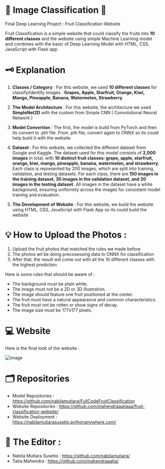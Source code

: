 # 🌟 Image Classification 🌟
Final Deep Learning Project : Fruit Classification Website

Fruit Classification is a simple website that could classify the fruits into **10 different classes** and the website using simple Machine Learning model and combines with the basic of Deep Learning Model with HTML, CSS, JavaScript with Flask app

# 🗝 Explanation

1. **Classes /  Category** : For this website, we used **10 different classes** for classify/identify images : **Grapes, Apple, Starfruit, Orange, Kiwi, Mango, Pineapple, Banana, Watermelon, Strawberry**

2. **The Model Architecture** : For this website, the architecture we used **SimpleNet2D** with the custom from Simple CNN ( Convolutional Neural Network )

3. **Model Convertion** : The first, the model is build from PyTorch and then its convert to .pth file. From .pth file, convert again to ONNX so its could help build it with the website

4. **Dataset** : For this website, we collected the different dataset from Google and Kaggle. The dataset used for this model consists of **2,000 images** in total, with **10 distinct fruit classes: grape, apple, starfruit, orange, kiwi, mango, pineapple, banana, watermelon, and strawberry.** Each class is represented by 200 images, which are split into training, validation, and testing datasets. For each class, there are **150 images in the training dataset, 30 images in the validation dataset, and 20 images in the testing dataset.** All images in the dataset have a white background, ensuring uniformity across the images for consistent model training and evaluation.

5. **The Development of Website** : For this website, we build the website using HTML, CSS, JavaScript with Flask App so its could build the website

# 💡 How to Upload the Photos :

1. Upload the fruit photos that matched the rules we made before
2. The photos wil be doing precosessing data to ONNX for classification
3. After that, the result will come out with all the 10 different classes with the highest prediction

Here is some rules that should be aware of : 
* The background must be plain white.
* The image must not be a 2D or 3D illustration.
* The image should feature one fruit positioned at the center.
* The fruit must have a natural appearance and common characteristics.
* The fruit must not be rotten or show signs of decay.
* The image size must be 177x177 pixels.

# 💻 Website 
Here is the final look of the website : 

![image](https://github.com/user-attachments/assets/7ab735b9-fa60-450d-827c-a13db7c4ca8f)

# 🗂 Repositories 
* Model Repositories : https://github.com/nabilamutiara/FullCodeFruitClassification
* Website Repositories : https://github.com/mahendraaatiaaa/fruit-classification-website/
* Website Deployment : https://nabilamutiarasusetio.pythonanywhere.com/

# 🔐 The Editor :
* Nabila Mutiara Susetio : https://github.com/nabilamutiara/
* Tatia Mahendra : https://github.com/mahendraaatia/

